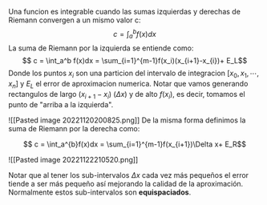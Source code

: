 Una funcion es integrable cuando las sumas izquierdas y derechas de Riemann convergen a un mismo valor c:
$$
c = \int_a^b f(x)dx$$
La suma de Riemann por la izquierda se entiende como:
$$
c = \int_a^b f(x)dx = \sum_{i=1}^{m-1}f(x_i)(x_{i+1}-x_{i})+ E_L$$
Donde los puntos $x_i$ son una particion del intervalo de integracion $[x_0,x_1, \cdots,  x_n]$ y $E_L$ el error de aproximacion numerica.
Notar que vamos generando rectangulos de largo $(x_{i+1}-x_{i})$ ($\Delta x$) y de alto  $f(x_i)$, es decir, tomamos el punto de "arriba a la izquierda".

![[Pasted image 20221120200825.png]]
De la misma forma definimos la suma de Riemann por la derecha como:

$$
c = \int_a^{b}f(x)dx = \sum_{i=1}^{m-1}f(x_{i+1})\Delta x+ E_R$$

![[Pasted image 20221122210520.png]]


Notar que al tener los sub-intervalos $\Delta x$ cada vez más pequeños el error tiende a ser más pequeño así mejorando la calidad de la aproximación. Normalmente estos sub-intervalos son **equispaciados**.